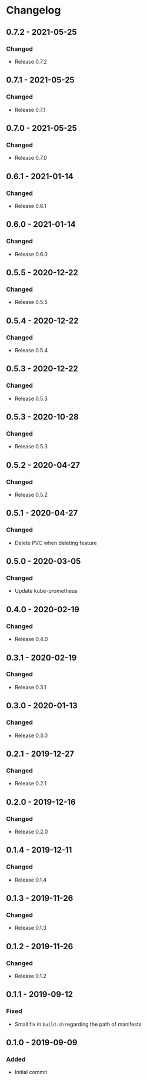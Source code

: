 # Changelog

## 0.7.2 - 2021-05-25
### Changed
- Release 0.7.2

## 0.7.1 - 2021-05-25
### Changed
- Release 0.7.1

## 0.7.0 - 2021-05-25
### Changed
- Release 0.7.0

## 0.6.1 - 2021-01-14
### Changed
- Release 0.6.1

## 0.6.0 - 2021-01-14
### Changed
- Release 0.6.0

## 0.5.5 - 2020-12-22
### Changed
- Release 0.5.5

## 0.5.4 - 2020-12-22
### Changed
- Release 0.5.4

## 0.5.3 - 2020-12-22
### Changed
- Release 0.5.3

## 0.5.3 - 2020-10-28
### Changed
- Release 0.5.3

## 0.5.2 - 2020-04-27
### Changed
- Release 0.5.2

## 0.5.1 - 2020-04-27
### Changed
- Delete PVC when deleting feature

## 0.5.0 - 2020-03-05
### Changed
- Update kube-prometheus

## 0.4.0 - 2020-02-19
### Changed
- Release 0.4.0

## 0.3.1 - 2020-02-19
### Changed
- Release 0.3.1

## 0.3.0 - 2020-01-13
### Changed
- Release 0.3.0

## 0.2.1 - 2019-12-27
### Changed
- Release 0.2.1

## 0.2.0 - 2019-12-16
### Changed
- Release 0.2.0

## 0.1.4 - 2019-12-11
### Changed
- Release 0.1.4

## 0.1.3 - 2019-11-26
### Changed
- Release 0.1.3

## 0.1.2 - 2019-11-26
### Changed
- Release 0.1.2

## 0.1.1 - 2019-09-12
### Fixed
- Small fix in `build.sh` regarding the path of manifests

## 0.1.0 - 2019-09-09
### Added
- Initial commit
